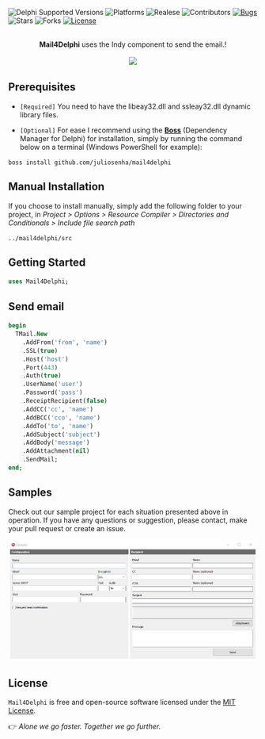 ![Delphi Supported Versions](https://img.shields.io/badge/Delphi%20Supported%20Versions-XE3..10.4%20Sydney-blue.svg)
![Platforms](https://img.shields.io/badge/Supported%20platforms-Win32%20and%20Win64-red.svg)
![Realese](https://img.shields.io/github/v/release/juliosenha/mail4delphi?style=flat-square.svg)
![Contributors](https://img.shields.io/github/contributors/juliosenha/mail4delphi.svg)
[![Bugs](https://img.shields.io/github/issues/juliosenha/mail4delphi/bug.svg)](https://github.com/juliosenha/mail4delphi/issues?utf8=✓&q=is%3Aissue+is%3Aopen+label%3Abug)
![Stars](https://img.shields.io/github/stars/juliosenha/mail4delphi?style=flat-square.svg)
![Forks](https://img.shields.io/github/forks/juliosenha/mail4delphi?style=flat-square.svg)
[![License](https://img.shields.io/github/license/juliosenha/mail4delphi.svg)](https://github.com/juliosenha/mail4delphi/blob/master/license.txt)

<p align="center"><br>
  <b>Mail4Delphi</b> uses the Indy component to send the email.! <br><br>
  <img src="https://github.com/juliosenha/mail4delphi/blob/master/img/mail.png"><br>
</p>

## Prerequisites
* `[Required]` You need to have the libeay32.dll and ssleay32.dll dynamic library files. 

 * `[Optional]` For ease I recommend using the [**Boss**](https://github.com/HashLoad/boss) (Dependency Manager for Delphi) for installation, simply by running the command below on a terminal (Windows PowerShell for example):
```
boss install github.com/juliosenha/mail4delphi
```

## Manual Installation
If you choose to install manually, simply add the following folder to your project, in *Project > Options > Resource Compiler > Directories and Conditionals > Include file search path*
```
../mail4delphi/src
```

## Getting Started
```pascal
uses Mail4Delphi;
```

## Send email
```pascal
begin
  TMail.New
    .AddFrom('from', 'name')
    .SSL(true)
    .Host('host')
    .Port(443)
    .Auth(true)
    .UserName('user')
    .Password('pass')
    .ReceiptRecipient(false)
    .AddCC('cc', 'name')
    .AddBCC('cco', 'name')
    .AddTo('to', 'name')
    .AddSubject('subject')
    .AddBody('message')
    .AddAttachment(nil)
    .SendMail;
end;
```

## Samples
Check out our sample project for each situation presented above in operation. If you have any questions or suggestion, please contact, make your pull request or create an issue.

![Mail4Delphi](img/Screenshot_1.png)

## License

`Mail4Delphi` is free and open-source software licensed under the [MIT License](https://github.com/juliosenha/mail4delphi/blob/master/LICENSE).

:point_right: *Alone we go faster. Together we go further.*
